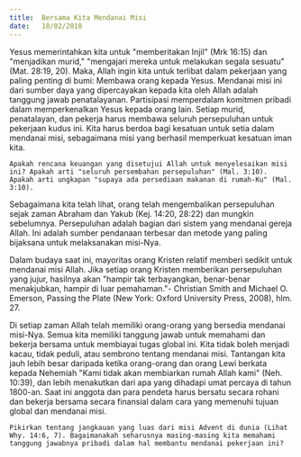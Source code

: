 ```yaml
---
title:  Bersama Kita Mendanai Misi
date:   18/02/2018
---
```


Yesus memerintahkan kita untuk "memberitakan Injil" (Mrk 16:15) dan "menjadikan murid," "mengajari mereka untuk melakukan segala sesuatu" (Mat. 28:19, 20). Maka, Allah ingin kita untuk terlibat dalam pekerjaan yang paling penting di bumi: Membawa orang kepada Yesus. Mendanai misi ini dari sumber daya yang dipercayakan kepada kita oleh Allah adalah tanggung jawab penatalayanan. Partisipasi memperdalam komitmen pribadi dalam memperkenalkan Yesus kepada orang lain. Setiap murid, penatalayan, dan pekerja harus membawa seluruh persepuluhan untuk pekerjaan kudus ini. Kita harus berdoa bagi kesatuan untuk setia dalam mendanai misi, sebagaimana misi yang berhasil memperkuat kesatuan iman kita.

`Apakah rencana keuangan yang disetujui Allah untuk menyelesaikan misi ini? Apakah arti "seluruh persembahan persepuluhan" (Mal. 3:10). Apakah arti ungkapan "supaya ada persediaan makanan di rumah-Ku" (Mal. 3:10).`

Sebagaimana kita telah lihat, orang telah mengembalikan persepuluhan sejak zaman Abraham dan Yakub (Kej. 14:20, 28:22) dan mungkin sebelumnya. Persepuluhan adalah bagian dari sistem yang mendanai gereja Allah. Ini adalah sumber pendanaan terbesar dan metode yang paling bijaksana untuk melaksanakan misi-Nya.

Dalam budaya saat ini, mayoritas orang Kristen relatif memberi sedikit untuk mendanai misi Allah. Jika setiap orang Kristen memberikan persepuluhan yang jujur, hasilnya akan "hampir tak terbayangkan, benar-benar menakjubkan, hampir di luar pemahaman."- Christian Smith and Michael O. Emerson, Passing the Plate (New York: Oxford University Press, 2008), hlm. 27.

Di setiap zaman Allah telah memiliki orang-orang yang bersedia mendanai misi-Nya. Semua kita memiliki tanggung jawab untuk memahami dan bekerja bersama untuk membiayai tugas global ini. Kita tidak boleh menjadi kacau, tidak peduli, atau sembrono tentang mendanai misi. Tantangan kita jauh lebih besar daripada ketika orang-orang dan orang Lewi berkata kepada Nehemiah "Kami tidak akan membiarkan rumah Allah kami" (Neh. 10:39), dan lebih menakutkan dari apa yang dihadapi umat percaya di tahun 1800-an. Saat ini anggota dan para pendeta harus bersatu secara rohani dan bekerja bersama secara finansial dalam cara yang memenuhi tujuan global dan mendanai misi.

`Pikirkan tentang jangkauan yang luas dari misi Advent di dunia (Lihat Why. 14:6, 7). Bagaimanakah seharusnya masing-masing kita memahami tanggung jawabnya pribadi dalam hal membantu mendanai pekerjaan ini?`